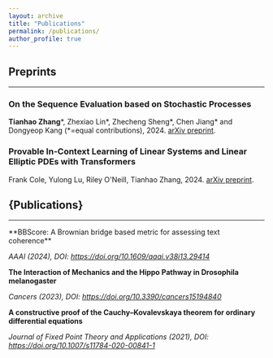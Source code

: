 ```yaml
---
layout: archive
title: "Publications"
permalink: /publications/
author_profile: true
---
```


<h2> Preprints </h2><hr />

<h3> On the Sequence Evaluation based on Stochastic Processes </h3> 
<div class="wordwrap"> <b>Tianhao Zhang</b>*, Zhexiao Lin*, Zhecheng Sheng*, Chen Jiang* and Dongyeop Kang (*=equal contributions), 2024. <a href="{https://arxiv.org/abs/2405.17764}">arXiv preprint</a>.</div>

<h3> Provable In-Context Learning of Linear Systems and Linear Elliptic PDEs with Transformers </h3> 
<div class="wordwrap"> Frank Cole, Yulong Lu, Riley O'Neill, Tianhao Zhang, 2024. <a href="{https://arxiv.org/abs/2405.17764}">arXiv preprint</a>.</div>

<h2>{Publications}</h2><hr />
**BBScore: A Brownian bridge based metric for assessing text coherence**

 *AAAI (2024), DOI: https://doi.org/10.1609/aaai.v38i13.29414*
 
**The Interaction of Mechanics and the Hippo Pathway in Drosophila melanogaster**

  *Cancers (2023), DOI: https://doi.org/10.3390/cancers15194840*


**A constructive proof of the Cauchy–Kovalevskaya theorem for ordinary differential equations**

  *Journal of Fixed Point Theory and Applications (2021), DOI: https://doi.org/10.1007/s11784-020-00841-1*
